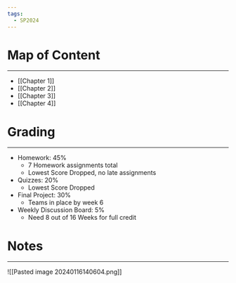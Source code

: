 ```yaml
---
tags:
  - SP2024
---
```

# Map of Content
---
- [[Chapter 1]]
- [[Chapter 2]]
- [[Chapter 3]]
- [[Chapter 4]]
# Grading
---
- Homework: 45%
	- 7 Homework assignments total
	- Lowest Score Dropped, no late assignments
- Quizzes: 20%
	- Lowest Score Dropped
- Final Project: 30%
	- Teams in place by week 6
- Weekly Discussion Board: 5%
	- Need 8 out of 16 Weeks for full credit 
# Notes
---
![[Pasted image 20240116140604.png]]

